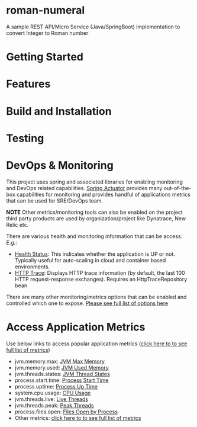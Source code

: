 # roman-numeral
A sample REST API/Micro Service (Java/SpringBoot) implementation to convert Integer to Roman number

# Getting Started

# Features

# Build and Installation

# Testing

# DevOps & Monitoring
This project uses spring and associated libraries for enabling monitoring and DevOps related capabilities. 
[Spring Actuator](https://docs.spring.io/spring-boot/docs/current/reference/html/actuator.html) provides many out-of-the-box capabilities
for monitoring and provides handful of applications metrics that can be used for SRE/DevOps team.

**NOTE** Other metrics/monitoring tools can also be enabled on the project third party products are used by organization/project like Dynatrace, New Relic etc.

There are various health and monitoring information that can be access. E.g.:
- [Health Status](http://localhost:8080/actuator): This indicates whether the application is UP or not. Typically useful for auto-scaling in cloud and container based environments.
- [HTTP Trace](http://localhost:8080/actuator/httptrace): Displays HTTP trace information (by default, the last 100 HTTP request-response exchanges). Requires an HttpTraceRepository bean

There are many other monitoring/metrics options that can be enabled and controlled which one to expose. [Please see full list of options here](http://localhost:8080/actuator)

# 
# Access Application Metrics
Use below links to access popular application metrics ([click here to to see full list of metrics](http://localhost:8080/actuator/metrics))
- jvm.memory.max: [JVM Max Memory](http://localhost:8080/actuator/metrics/jvm.memory.max)
- jvm.memory.used: [JVM Used Memory](http://localhost:8080/actuator/metrics/jvm.memory.used)
- jvm.threads.states: [JVM Thread States](http://localhost:8080/actuator/metrics/jvm.threads.states)
- process.start.time: [Process Start Time](http://localhost:8080/actuator/metrics/process.start.time)
- process.uptime: [Process Up Time](http://localhost:8080/actuator/metrics/process.uptime)
- system.cpu.usage: [CPU Usage](http://localhost:8080/actuator/metrics/system.cpu.usage)
- jvm.threads.live: [Live Threads](http://localhost:8080/actuator/metrics/jvm.threads.live)
- jvm.threads.peak: [Peak Threads](http://localhost:8080/actuator/metrics/jvm.threads.peak)
- process.files.open: [Files Open by Process](http://localhost:8080/actuator/metrics/process.files.open)
- Other metrics: [click here to to see full list of metrics](http://localhost:8080/actuator/metrics)


